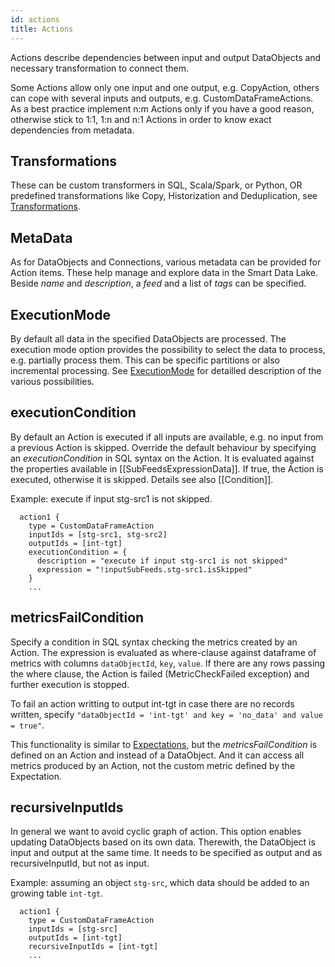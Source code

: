 ```yaml
---
id: actions
title: Actions
---
```


Actions describe dependencies between input and output DataObjects and necessary transformation to connect them.

Some Actions allow only one input and one output, e.g. CopyAction, others can cope with several inputs and outputs, e.g. CustomDataFrameActions. As a best practice implement n:m Actions only if you have a good reason, otherwise stick to 1:1, 1:n and n:1 Actions in order to know exact dependencies from metadata.

## Transformations
These can be custom transformers in SQL, Scala/Spark, or Python, OR predefined transformations like Copy, Historization and Deduplication, see [Transformations](transformations).

## MetaData
As for DataObjects and Connections, various metadata can be provided for Action items. These help manage and explore data in the Smart Data Lake. Beside *name* and *description*, a *feed* and a list of *tags* can be specified. 

## ExecutionMode
By default all data in the specified DataObjects are processed. The execution mode option provides the possibility to select the data to process, e.g. partially process them. This can be specific partitions or also incremental processing. See [ExecutionMode](executionModes) for detailled description of the various possibilities.

## executionCondition
By default an Action is executed if all inputs are available, e.g. no input from a previous Action is skipped.
Override the default behaviour by specifying an *executionCondition* in SQL syntax on the Action. It is evaluated against the properties available in [[SubFeedsExpressionData]]. If true, the Action is executed, otherwise it is skipped. Details see also [[Condition]].

Example: execute if input stg-src1 is not skipped.
```
  action1 {
    type = CustomDataFrameAction
    inputIds = [stg-src1, stg-src2]
    outputIds = [int-tgt]
    executionCondition = {
      description = "execute if input stg-src1 is not skipped"
      expression = "!inputSubFeeds.stg-src1.isSkipped"
    }
    ...
```


## metricsFailCondition
Specify a condition in SQL syntax checking the metrics created by an Action. The expression is evaluated as where-clause against dataframe of metrics with columns `dataObjectId`, `key`, `value`. If there are any rows passing the where clause, the Action is failed (MetricCheckFailed exception) and further execution is stopped. 

To fail an action writting to output int-tgt in case there are no records written, specify `"dataObjectId = 'int-tgt' and key = 'no_data' and value = true"`.

This functionality is similar to [Expectations](dataQuality#Expectations), but the *metricsFailCondition* is defined on an Action and instead of a DataObject. And it can access all metrics produced by an Action, not the custom metric defined by the Expectation.

## recursiveInputIds
In general we want to avoid cyclic graph of action. This option enables updating DataObjects based on its own data. Therewith, the DataObject is input and output at the same time. It needs to be specified as output and as recursiveInputId, but not as input.

Example: assuming an object `stg-src`, which data should be added to an growing table `int-tgt`.

```
  action1 {
    type = CustomDataFrameAction
    inputIds = [stg-src]
    outputIds = [int-tgt]
    recursiveInputIds = [int-tgt]
    ...
```

<!-- TODO describe more action facts
-->
